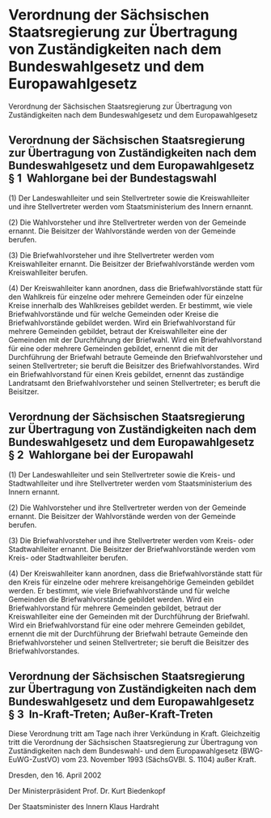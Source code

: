 # Verordnung der Sächsischen Staatsregierung zur Übertragung von Zuständigkeiten nach dem Bundeswahlgesetz und dem Europawahlgesetz

Verordnung der Sächsischen Staatsregierung zur Übertragung von Zuständigkeiten nach dem Bundeswahlgesetz und dem Europawahlgesetz

## Verordnung der Sächsischen Staatsregierung zur Übertragung von Zuständigkeiten nach dem Bundeswahlgesetz und dem Europawahlgesetz § 1  Wahlorgane bei der Bundestagswahl

(1) Der Landeswahlleiter und sein Stellvertreter sowie die Kreiswahlleiter und ihre Stellvertreter werden vom Staatsministerium des Innern ernannt.

(2) Die Wahlvorsteher und ihre Stellvertreter werden von der Gemeinde ernannt. Die Beisitzer der Wahlvorstände werden von der Gemeinde berufen.

(3) Die Briefwahlvorsteher und ihre Stellvertreter werden vom Kreiswahlleiter ernannt. Die Beisitzer der Briefwahlvorstände werden vom Kreiswahlleiter berufen.

(4) Der Kreiswahlleiter kann anordnen, dass die Briefwahlvorstände statt für den Wahlkreis für einzelne oder mehrere Gemeinden oder für einzelne Kreise innerhalb des Wahlkreises gebildet werden. Er bestimmt, wie viele Briefwahlvorstände und für welche Gemeinden oder Kreise die Briefwahlvorstände gebildet werden. Wird ein Briefwahlvorstand für mehrere Gemeinden gebildet, betraut der Kreiswahlleiter eine der Gemeinden mit der Durchführung der Briefwahl. Wird ein Briefwahlvorstand für eine oder mehrere Gemeinden gebildet, ernennt die mit der Durchführung der Briefwahl betraute Gemeinde den Briefwahlvorsteher und seinen Stellvertreter; sie beruft die Beisitzer des Briefwahlvorstandes. Wird ein Briefwahlvorstand für einen Kreis gebildet, ernennt das zuständige Landratsamt den Briefwahlvorsteher und seinen Stellvertreter; es beruft die Beisitzer.


## Verordnung der Sächsischen Staatsregierung zur Übertragung von Zuständigkeiten nach dem Bundeswahlgesetz und dem Europawahlgesetz § 2  Wahlorgane bei der Europawahl

(1) Der Landeswahlleiter und sein Stellvertreter sowie die Kreis- und Stadtwahlleiter und ihre Stellvertreter werden vom Staatsministerium des Innern ernannt.

(2) Die Wahlvorsteher und ihre Stellvertreter werden von der Gemeinde ernannt. Die Beisitzer der Wahlvorstände werden von der Gemeinde berufen.

(3) Die Briefwahlvorsteher und ihre Stellvertreter werden vom Kreis- oder Stadtwahlleiter ernannt. Die Beisitzer der Briefwahlvorstände werden vom Kreis- oder Stadtwahlleiter berufen.

(4) Der Kreiswahlleiter kann anordnen, dass die Briefwahlvorstände statt für den Kreis für einzelne oder mehrere kreisangehörige Gemeinden gebildet werden. Er bestimmt, wie viele Briefwahlvorstände und für welche Gemeinden die Briefwahlvorstände gebildet werden. Wird ein Briefwahlvorstand für mehrere Gemeinden gebildet, betraut der Kreiswahlleiter eine der Gemeinden mit der Durchführung der Briefwahl. Wird ein Briefwahlvorstand für eine oder mehrere Gemeinden gebildet, ernennt die mit der Durchführung der Briefwahl betraute Gemeinde den Briefwahlvorsteher und seinen Stellvertreter; sie beruft die Beisitzer des Briefwahlvorstandes.


## Verordnung der Sächsischen Staatsregierung zur Übertragung von Zuständigkeiten nach dem Bundeswahlgesetz und dem Europawahlgesetz § 3  In-Kraft-Treten; Außer-Kraft-Treten

Diese Verordnung tritt am Tage nach ihrer Verkündung in Kraft. Gleichzeitig tritt die Verordnung der Sächsischen Staatsregierung zur Übertragung von Zuständigkeiten nach dem Bundeswahl- und dem Europawahlgesetz (BWG-EuWG-ZustVO) vom 23. November 1993 (SächsGVBl. S. 1104) außer Kraft.

Dresden, den 16. April 2002

Der Ministerpräsident 
         Prof. Dr. Kurt Biedenkopf

Der Staatsminister des Innern 
         Klaus Hardraht

